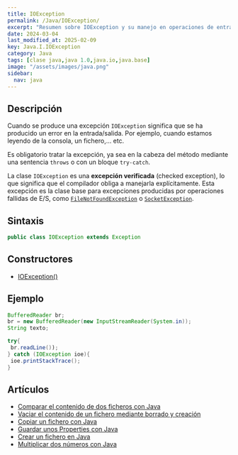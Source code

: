 ```yaml
---
title: IOException
permalink: /Java/IOException/
excerpt: "Resumen sobre IOException y su manejo en operaciones de entrada/salida en Java."
date: 2024-03-04
last_modified_at: 2025-02-09
key: Java.I.IOException
category: Java
tags: [clase java,java 1.0,java.io,java.base]
image: "/assets/images/java.png"
sidebar:
  nav: java
---
```


## Descripción


Cuando se produce una excepción `IOException` significa que se ha producido un error en la entrada/salida. Por ejemplo, cuando estamos leyendo de la consola, un fichero,... etc.


Es obligatorio tratar la excepción, ya sea en la cabeza del método mediante una sentencia `throws` o con un bloque `try-catch`.


La clase `IOException` es una **excepción verificada** (checked exception), lo que significa que el compilador obliga a manejarla explícitamente. Esta excepción es la clase base para excepciones producidas por operaciones fallidas de E/S, como [`FileNotFoundException`](https://www.w3api.com/Java/FileNotFoundException/) o [`SocketException`](https://www.w3api.com/Java/SocketException/).


## Sintaxis


```java
public class IOException extends Exception
```


## Constructores

- [IOException()](https://www.w3api.com/Java/IOException/IOException/)

## Ejemplo


```java
BufferedReader br;
br = new BufferedReader(new InputStreamReader(System.in));
String texto;

try{ 
 br.readLine());
} catch (IOException ioe){ 
 ioe.printStackTrace();
}

```


## Artículos

- [Comparar el contenido de dos ficheros con Java](http://lineadecodigo.com/Java/comparar-el-contenido-de-dos-ficheros-con-java/)
- [Vaciar el contenido de un fichero mediante borrado y creación](http://lineadecodigo.com/Java/vaciar-el-contenido-de-un-fichero-mediante-borrado-y-creacion/)
- [Copiar un fichero con Java](http://lineadecodigo.com/Java/copiar-un-fichero-con-java/)
- [Guardar unos Properties con Java](http://lineadecodigo.com/Java/guardar-unos-properties-con-java/)
- [Crear un fichero en Java](https://lineadecodigo.com/java/crear-un-fichero-en-java/)
- [Multiplicar dos números con Java](https://lineadecodigo.com/java/multiplicar-dos-numeros-con-java/)
